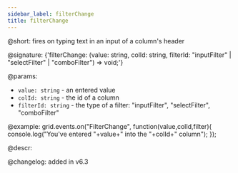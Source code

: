 ```yaml
---
sidebar_label: filterChange
title: filterChange
---          
```


@short: fires on typing text in an input of a column's header

@signature: {'filterChange: (value: string, colId: string, filterId: "inputFilter" | "selectFilter" | "comboFilter") => void;'}

@params:
- `value: string` - an entered value
- `colId: string` - the id of a column
- `filterId: string` - the type of a filter: "inputFilter", "selectFilter", "comboFilter"

@example:
grid.events.on("FilterChange", function(value,colId,filter){
    console.log("You've entered "+value+" into the "+colId+" column");
});

@descr:

@changelog: added in v6.3

